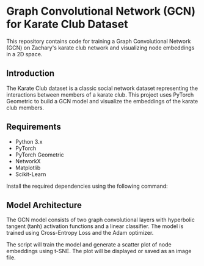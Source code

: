 # Graph Convolutional Network (GCN) for Karate Club Dataset

This repository contains code for training a Graph Convolutional Network (GCN) on Zachary's karate club network and visualizing node embeddings in a 2D space.

## Introduction

The Karate Club dataset is a classic social network dataset representing the interactions between members of a karate club. This project uses PyTorch Geometric to build a GCN model and visualize the embeddings of the karate club members.

## Requirements

- Python 3.x
- PyTorch
- PyTorch Geometric
- NetworkX
- Matplotlib
- Scikit-Learn

Install the required dependencies using the following command:


## Model Architecture

The GCN model consists of two graph convolutional layers with hyperbolic tangent (tanh) activation functions and a linear classifier. The model is trained using Cross-Entropy Loss and the Adam optimizer.

The script will train the model and generate a scatter plot of node embeddings using t-SNE. The plot will be displayed or saved as an image file.

